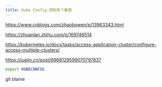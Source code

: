 ```yaml
---
title: Kube Config 控制多个集群
---
```




https://www.cnblogs.com/zhaobowen/p/13963343.html

https://zhuanlan.zhihu.com/p/169746514

https://kubernetes.io/docs/tasks/access-application-cluster/configure-access-multiple-clusters/

https://juejin.cn/post/6968129599070797837



```sh
export KUBECONFIG

```









git blame
